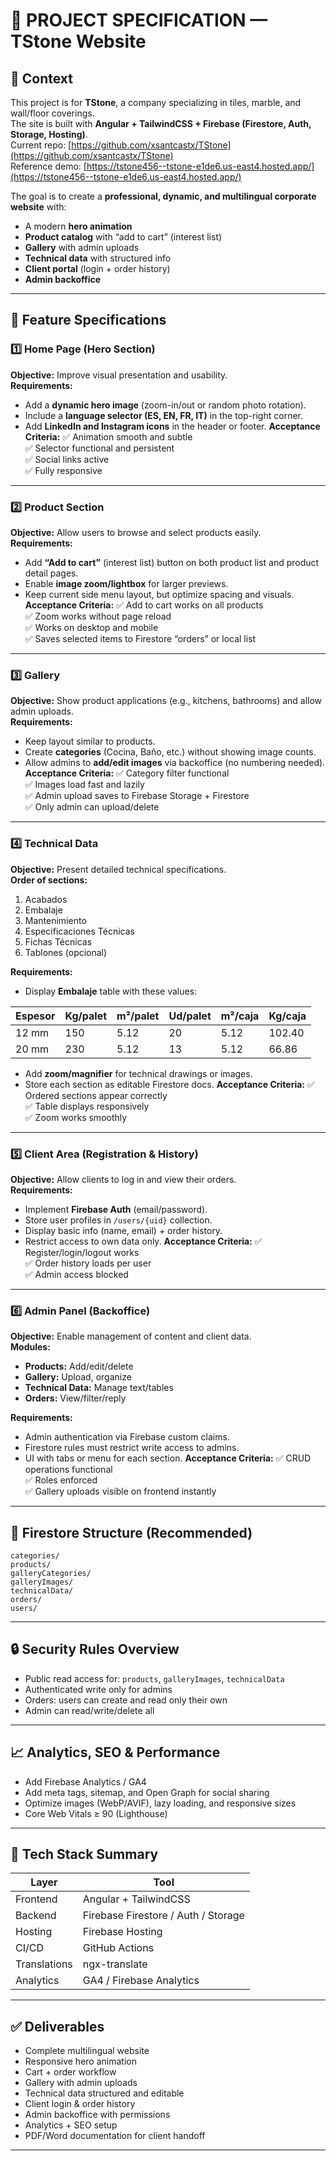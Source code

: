 # 🎯 PROJECT SPECIFICATION — TStone Website

## 🧱 Context
This project is for **TStone**, a company specializing in tiles, marble, and wall/floor coverings.  
The site is built with **Angular + TailwindCSS + Firebase (Firestore, Auth, Storage, Hosting)**.  
Current repo: [https://github.com/xsantcastx/TStone](https://github.com/xsantcastx/TStone)  
Reference demo: [https://tstone456--tstone-e1de6.us-east4.hosted.app/](https://tstone456--tstone-e1de6.us-east4.hosted.app/)

The goal is to create a **professional, dynamic, and multilingual corporate website** with:
- A modern **hero animation**
- **Product catalog** with “add to cart” (interest list)
- **Gallery** with admin uploads
- **Technical data** with structured info
- **Client portal** (login + order history)
- **Admin backoffice**

---

## 🧩 Feature Specifications

### 1️⃣ Home Page (Hero Section)
**Objective:** Improve visual presentation and usability.  
**Requirements:**
- Add a **dynamic hero image** (zoom-in/out or random photo rotation).
- Include a **language selector (ES, EN, FR, IT)** in the top-right corner.
- Add **LinkedIn and Instagram icons** in the header or footer.
**Acceptance Criteria:**
✅ Animation smooth and subtle  
✅ Selector functional and persistent  
✅ Social links active  
✅ Fully responsive

---

### 2️⃣ Product Section
**Objective:** Allow users to browse and select products easily.  
**Requirements:**
- Add **“Add to cart”** (interest list) button on both product list and product detail pages.
- Enable **image zoom/lightbox** for larger previews.
- Keep current side menu layout, but optimize spacing and visuals.
**Acceptance Criteria:**
✅ Add to cart works on all products  
✅ Zoom works without page reload  
✅ Works on desktop and mobile  
✅ Saves selected items to Firestore “orders” or local list

---

### 3️⃣ Gallery
**Objective:** Show product applications (e.g., kitchens, bathrooms) and allow admin uploads.  
**Requirements:**
- Keep layout similar to products.
- Create **categories** (Cocina, Baño, etc.) without showing image counts.
- Allow admins to **add/edit images** via backoffice (no numbering needed).
**Acceptance Criteria:**
✅ Category filter functional  
✅ Images load fast and lazily  
✅ Admin upload saves to Firebase Storage + Firestore  
✅ Only admin can upload/delete  

---

### 4️⃣ Technical Data
**Objective:** Present detailed technical specifications.  
**Order of sections:**
1. Acabados  
2. Embalaje  
3. Mantenimiento  
4. Especificaciones Técnicas  
5. Fichas Técnicas  
6. Tablones (opcional)

**Requirements:**
- Display **Embalaje** table with these values:

| Espesor | Kg/palet | m²/palet | Ud/palet | m²/caja | Kg/caja |
|----------|-----------|-----------|-----------|-----------|-----------|
| 12 mm | 150 | 5.12 | 20 | 5.12 | 102.40 |
| 20 mm | 230 | 5.12 | 13 | 5.12 | 66.86 |

- Add **zoom/magnifier** for technical drawings or images.
- Store each section as editable Firestore docs.
**Acceptance Criteria:**
✅ Ordered sections appear correctly  
✅ Table displays responsively  
✅ Zoom works smoothly  

---

### 5️⃣ Client Area (Registration & History)
**Objective:** Allow clients to log in and view their orders.  
**Requirements:**
- Implement **Firebase Auth** (email/password).
- Store user profiles in `/users/{uid}` collection.
- Display basic info (name, email) + order history.
- Restrict access to own data only.
**Acceptance Criteria:**
✅ Register/login/logout works  
✅ Order history loads per user  
✅ Admin access blocked  

---

### 6️⃣ Admin Panel (Backoffice)
**Objective:** Enable management of content and client data.  
**Modules:**
- **Products:** Add/edit/delete  
- **Gallery:** Upload, organize  
- **Technical Data:** Manage text/tables  
- **Orders:** View/filter/reply  

**Requirements:**
- Admin authentication via Firebase custom claims.  
- Firestore rules must restrict write access to admins.  
- UI with tabs or menu for each section.
**Acceptance Criteria:**
✅ CRUD operations functional  
✅ Roles enforced  
✅ Gallery uploads visible on frontend instantly  

---

## 🔐 Firestore Structure (Recommended)

```
categories/
products/
galleryCategories/
galleryImages/
technicalData/
orders/
users/
```

---

## 🔒 Security Rules Overview
- Public read access for: `products`, `galleryImages`, `technicalData`
- Authenticated write only for admins
- Orders: users can create and read only their own
- Admin can read/write/delete all

---

## 📈 Analytics, SEO & Performance
- Add Firebase Analytics / GA4
- Add meta tags, sitemap, and Open Graph for social sharing
- Optimize images (WebP/AVIF), lazy loading, and responsive sizes
- Core Web Vitals ≥ 90 (Lighthouse)

---

## 🧰 Tech Stack Summary
| Layer | Tool |
|-------|------|
| Frontend | Angular + TailwindCSS |
| Backend | Firebase Firestore / Auth / Storage |
| Hosting | Firebase Hosting |
| CI/CD | GitHub Actions |
| Translations | ngx-translate |
| Analytics | GA4 / Firebase Analytics |

---

## ✅ Deliverables
- Complete multilingual website
- Responsive hero animation
- Cart + order workflow
- Gallery with admin uploads
- Technical data structured and editable
- Client login & order history
- Admin backoffice with permissions
- Analytics + SEO setup
- PDF/Word documentation for client handoff

---

